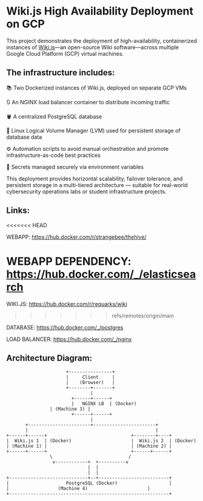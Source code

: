 # Wiki.js High Availability Deployment on GCP
This project demonstrates the deployment of high-availability, containerized instances of [Wiki.js](https://wiki.js.org/)—an open-source Wiki software—across multiple Google Cloud Platform (GCP) virtual machines.

## The infrastructure includes:

📚 Two Dockerized instances of Wiki.js, deployed on separate GCP VMs

🔃 An NGINX load balancer container to distribute incoming traffic

🪣 A centralized PostgreSQL database

💾 Linux Logical Volume Manager (LVM) used for persistent storage of database data

⚙️ Automation scripts to avoid manual orchestration and promote infrastructure-as-code best practices

🔐 Secrets managed securely via environment variables

This deployment provides horizontal scalability, failover tolerance, and persistent storage in a multi-tiered architecture — suitable for real-world cybersecurity operations labs or student infrastructure projects.

## Links:
<<<<<<< HEAD

WEBAPP: https://hub.docker.com/r/strangebee/thehive/

WEBAPP DEPENDENCY: https://hub.docker.com/_/elasticsearch
=======
WIKI.JS: https://hub.docker.com/r/requarks/wiki
>>>>>>> refs/remotes/origin/main

DATABASE: https://hub.docker.com/_/postgres

LOAD BALANCER: https://hub.docker.com/_/nginx


## Architecture Diagram:


                          +----------------+
                          |     Client     |
                          |    (Browser)   |
                          +--------+-------+
                                   |
                            +------+------+
                            |   NGINX LB  | (Docker)
			        | (Machine 3) |
                            +------+------+
                                   |
           +-----------------------+-----------------------+
           |                                               |
    +------+------+                               +--------+----+
    |  Wiki.js 1  | (Docker)                      |  Wiki.js 2  | (Docker)
    | (Machine 1) |                               | (Machine 2) |
    +------+------+                               +------+------+
                    \                            /        
                     v------------+  +----------v           
                                  |  |                       
                                  |  |
    +-----------------------------+--+--------------------------+                       
    |                     PostgreSQL (Docker)                   |
    |		           (Machine 4)                      |
    +-----------------------------------------------------------+
